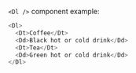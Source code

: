 `<Dl />` component example:

```js
<Dl>
  <Dt>Coffee</Dt>
  <Dd>Black hot or cold drink</Dd>
  <Dt>Tea</Dt>
  <Dd>Green hot or cold drink</Dd>
</Dl>
```

